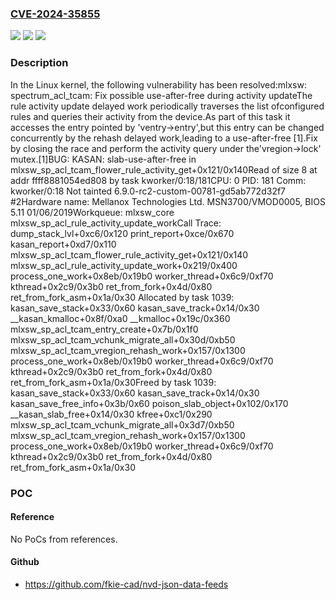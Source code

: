 ### [CVE-2024-35855](https://cve.mitre.org/cgi-bin/cvename.cgi?name=CVE-2024-35855)
![](https://img.shields.io/static/v1?label=Product&message=Linux&color=blue)
![](https://img.shields.io/static/v1?label=Version&message=2bffc5322fd8%3C%201b73f6e4ea77%20&color=brighgreen)
![](https://img.shields.io/static/v1?label=Vulnerability&message=n%2Fa&color=brighgreen)

### Description

In the Linux kernel, the following vulnerability has been resolved:mlxsw: spectrum_acl_tcam: Fix possible use-after-free during activity updateThe rule activity update delayed work periodically traverses the list ofconfigured rules and queries their activity from the device.As part of this task it accesses the entry pointed by 'ventry->entry',but this entry can be changed concurrently by the rehash delayed work,leading to a use-after-free [1].Fix by closing the race and perform the activity query under the'vregion->lock' mutex.[1]BUG: KASAN: slab-use-after-free in mlxsw_sp_acl_tcam_flower_rule_activity_get+0x121/0x140Read of size 8 at addr ffff8881054ed808 by task kworker/0:18/181CPU: 0 PID: 181 Comm: kworker/0:18 Not tainted 6.9.0-rc2-custom-00781-gd5ab772d32f7 #2Hardware name: Mellanox Technologies Ltd. MSN3700/VMOD0005, BIOS 5.11 01/06/2019Workqueue: mlxsw_core mlxsw_sp_acl_rule_activity_update_workCall Trace: <TASK> dump_stack_lvl+0xc6/0x120 print_report+0xce/0x670 kasan_report+0xd7/0x110 mlxsw_sp_acl_tcam_flower_rule_activity_get+0x121/0x140 mlxsw_sp_acl_rule_activity_update_work+0x219/0x400 process_one_work+0x8eb/0x19b0 worker_thread+0x6c9/0xf70 kthread+0x2c9/0x3b0 ret_from_fork+0x4d/0x80 ret_from_fork_asm+0x1a/0x30 </TASK>Allocated by task 1039: kasan_save_stack+0x33/0x60 kasan_save_track+0x14/0x30 __kasan_kmalloc+0x8f/0xa0 __kmalloc+0x19c/0x360 mlxsw_sp_acl_tcam_entry_create+0x7b/0x1f0 mlxsw_sp_acl_tcam_vchunk_migrate_all+0x30d/0xb50 mlxsw_sp_acl_tcam_vregion_rehash_work+0x157/0x1300 process_one_work+0x8eb/0x19b0 worker_thread+0x6c9/0xf70 kthread+0x2c9/0x3b0 ret_from_fork+0x4d/0x80 ret_from_fork_asm+0x1a/0x30Freed by task 1039: kasan_save_stack+0x33/0x60 kasan_save_track+0x14/0x30 kasan_save_free_info+0x3b/0x60 poison_slab_object+0x102/0x170 __kasan_slab_free+0x14/0x30 kfree+0xc1/0x290 mlxsw_sp_acl_tcam_vchunk_migrate_all+0x3d7/0xb50 mlxsw_sp_acl_tcam_vregion_rehash_work+0x157/0x1300 process_one_work+0x8eb/0x19b0 worker_thread+0x6c9/0xf70 kthread+0x2c9/0x3b0 ret_from_fork+0x4d/0x80 ret_from_fork_asm+0x1a/0x30

### POC

#### Reference
No PoCs from references.

#### Github
- https://github.com/fkie-cad/nvd-json-data-feeds

